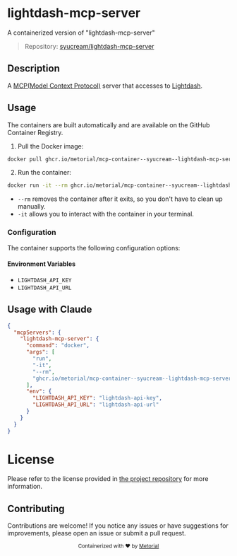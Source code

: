 
# lightdash-mcp-server

A containerized version of "lightdash-mcp-server"

> Repository: [syucream/lightdash-mcp-server](https://github.com/syucream/lightdash-mcp-server)

## Description

A [MCP(Model Context Protocol)](https://www.anthropic.com/news/model-context-protocol) server that accesses to [Lightdash](https://www.lightdash.com/).


## Usage

The containers are built automatically and are available on the GitHub Container Registry.

1. Pull the Docker image:

```bash
docker pull ghcr.io/metorial/mcp-container--syucream--lightdash-mcp-server--lightdash-mcp-server
```

2. Run the container:

```bash
docker run -it --rm ghcr.io/metorial/mcp-container--syucream--lightdash-mcp-server--lightdash-mcp-server 
```

- `--rm` removes the container after it exits, so you don't have to clean up manually.
- `-it` allows you to interact with the container in your terminal.


### Configuration

The container supports the following configuration options:




#### Environment Variables

- `LIGHTDASH_API_KEY`
- `LIGHTDASH_API_URL`




## Usage with Claude

```json
{
  "mcpServers": {
    "lightdash-mcp-server": {
      "command": "docker",
      "args": [
        "run",
        "-it",
        "--rm",
        "ghcr.io/metorial/mcp-container--syucream--lightdash-mcp-server--lightdash-mcp-server"
      ],
      "env": {
        "LIGHTDASH_API_KEY": "lightdash-api-key",
        "LIGHTDASH_API_URL": "lightdash-api-url"
      }
    }
  }
}
```

# License

Please refer to the license provided in [the project repository](https://github.com/syucream/lightdash-mcp-server) for more information.

## Contributing

Contributions are welcome! If you notice any issues or have suggestions for improvements, please open an issue or submit a pull request.

<div align="center">
  <sub>Containerized with ❤️ by <a href="https://metorial.com">Metorial</a></sub>
</div>
  